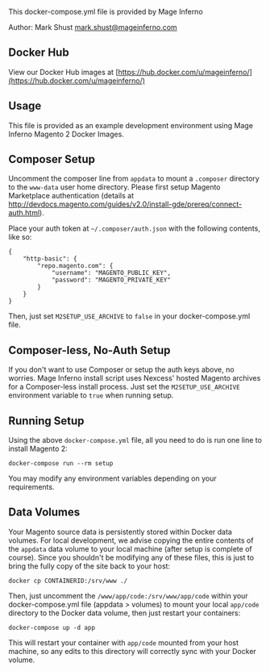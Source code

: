 This docker-compose.yml file is provided by Mage Inferno

Author: Mark Shust <mark.shust@mageinferno.com>

## Docker Hub

View our Docker Hub images at [https://hub.docker.com/u/mageinferno/](https://hub.docker.com/u/mageinferno/)

## Usage

This file is provided as an example development environment using Mage Inferno Magento 2 Docker Images.

## Composer Setup

Uncomment the composer line from `appdata` to mount a `.composer` directory to the `www-data` user home directory. Please first setup Magento Marketplace authentication (details at <a href="http://devdocs.magento.com/guides/v2.0/install-gde/prereq/connect-auth.html" target="_blank">http://devdocs.magento.com/guides/v2.0/install-gde/prereq/connect-auth.html</a>).

Place your auth token at `~/.composer/auth.json` with the following contents, like so:

```
{
    "http-basic": {
        "repo.magento.com": {
            "username": "MAGENTO_PUBLIC_KEY",
            "password": "MAGENTO_PRIVATE_KEY"
        }
    }
}
```

Then, just set `M2SETUP_USE_ARCHIVE` to `false` in your docker-compose.yml file.

## Composer-less, No-Auth Setup

If you don't want to use Composer or setup the auth keys above, no worries. Mage Inferno install script uses Nexcess' hosted Magento archives for a Composer-less install process. Just set the `M2SETUP_USE_ARCHIVE` environment variable to `true` when running setup.

## Running Setup

Using the above `docker-compose.yml` file, all you need to do is run one line to install Magento 2:

```
docker-compose run --rm setup
```

You may modify any environment variables depending on your requirements.

## Data Volumes

Your Magento source data is persistently stored within Docker data volumes. For local development, we advise copying the entire contents of the `appdata` data volume to your local machine (after setup is complete of course). Since you shouldn't be modifying any of these files, this is just to bring the fully copy of the site back to your host:

```
docker cp CONTAINERID:/srv/www ./
```

Then, just uncomment the `/www/app/code:/srv/www/app/code` within your docker-compose.yml file (appdata > volumes) to mount your local `app/code` directory to the Docker data volume, then just restart your containers: 

```
docker-compose up -d app
```

This will restart your container with `app/code` mounted from your host machine, so any edits to this directory will correctly sync with your Docker volume.
